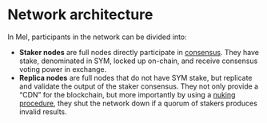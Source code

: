 # Network architecture

In Mel, participants in the network can be divided into:

- **Staker nodes** are full nodes directly participate in [consensus](consensus.md). They have stake, denominated in SYM, locked up on-chain, and receive consensus voting power in exchange.
- **Replica nodes** are full nodes that do not have SYM stake, but replicate and validate the output of the staker consensus. They not only provide a “CDN” for the blockchain, but more importantly by using a [nuking procedure](consensus.md), they shut the network down if a quorum of stakers produces invalid results.
